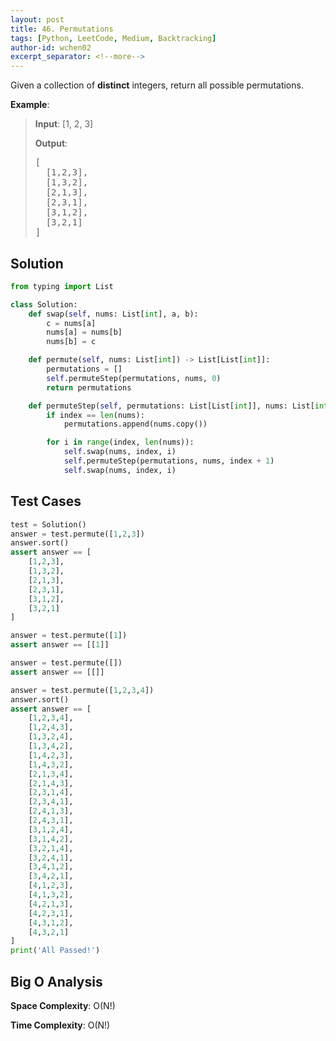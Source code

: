 ```yaml
---
layout: post
title: 46. Permutations
tags: [Python, LeetCode, Medium, Backtracking]
author-id: wchen02
excerpt_separator: <!--more-->
---
```

Given a collection of **distinct** integers, return all possible permutations.
<!--more-->
**Example**:
> **Input**: 
> [1, 2, 3]
> 
> **Output**: 
> <pre>
> [
>   [1,2,3],
>   [1,3,2],
>   [2,1,3],
>   [2,3,1],
>   [3,1,2],
>   [3,2,1]
> ]
> </pre>

## Solution
```python
from typing import List

class Solution:
    def swap(self, nums: List[int], a, b):
        c = nums[a]
        nums[a] = nums[b]
        nums[b] = c

    def permute(self, nums: List[int]) -> List[List[int]]:
        permutations = []
        self.permuteStep(permutations, nums, 0)
        return permutations

    def permuteStep(self, permutations: List[List[int]], nums: List[int], index) -> None:
        if index == len(nums):
            permutations.append(nums.copy())

        for i in range(index, len(nums)):
            self.swap(nums, index, i)
            self.permuteStep(permutations, nums, index + 1)
            self.swap(nums, index, i)
```

## Test Cases
```python
test = Solution()
answer = test.permute([1,2,3])
answer.sort()
assert answer == [
    [1,2,3],
    [1,3,2],
    [2,1,3],
    [2,3,1],
    [3,1,2],
    [3,2,1]
]

answer = test.permute([1])
assert answer == [[1]]

answer = test.permute([])
assert answer == [[]]

answer = test.permute([1,2,3,4])
answer.sort()
assert answer == [
    [1,2,3,4],
    [1,2,4,3],
    [1,3,2,4],
    [1,3,4,2],
    [1,4,2,3],
    [1,4,3,2],
    [2,1,3,4],
    [2,1,4,3],
    [2,3,1,4],
    [2,3,4,1],
    [2,4,1,3],
    [2,4,3,1],
    [3,1,2,4],
    [3,1,4,2],
    [3,2,1,4],
    [3,2,4,1],
    [3,4,1,2],
    [3,4,2,1],
    [4,1,2,3],
    [4,1,3,2],
    [4,2,1,3],
    [4,2,3,1],
    [4,3,1,2],
    [4,3,2,1]
]
print('All Passed!')
```

## Big O Analysis
**Space Complexity**: O(N!)

**Time Complexity**: O(N!)
